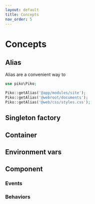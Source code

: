 ```yaml
---
layout: default
title: Concepts
nav_order: 5
---
```


# Concepts

<a name="alias"></a>
## Alias

Alias are a convenient way to 

```php
use piko\Piko;

Piko::getAlias('@app/modules/site');
Piko::getAlias('@webroot/documents');
Piko::getAlias('@web/css/styles.css');


```

## Singleton factory

## Container

## Environment vars

## Component

### Events

### Behaviors


